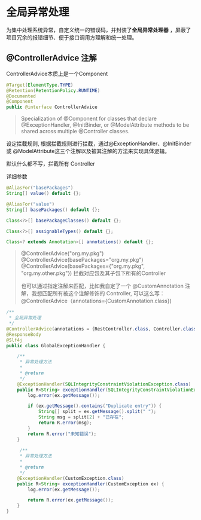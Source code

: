 # 全局异常处理

为集中处理系统异常，自定义统一的错误码，并封装了**全局异常处理器** ，屏蔽了项目冗余的报错细节、便于接口调用方理解和统一处理。

## @ControllerAdvice 注解

ControllerAdvice本质上是一个Component

```java
@Target(ElementType.TYPE)
@Retention(RetentionPolicy.RUNTIME)
@Documented
@Component
public @interface ControllerAdvice
```

>Specialization of @Component for classes that declare @ExceptionHandler, @InitBinder, or @ModelAttribute methods to be shared across multiple @Controller classes.

设定拦截规则, 根据拦截规则进行拦截，通过@ExceptionHandler、@InitBinder 或 @ModelAttribute这三个注解以及被其注解的方法来实现具体逻辑。

默认什么都不写，拦截所有 Controller

详细参数

```java
@AliasFor("basePackages")
String[] value() default {};

@AliasFor("value")
String[] basePackages() default {};

Class<?>[] basePackageClasses() default {};

Class<?>[] assignableTypes() default {};

Class<? extends Annotation>[] annotations() default {};
```

> @ControllerAdvice("org.my.pkg")
> @ControllerAdvice(basePackages="org.my.pkg")
> @ControllerAdvice(basePackages={"org.my.pkg", "org.my.other.pkg"})
> 拦截对应包及其子包下所有的Controller
>
> 也可以通过指定注解来匹配，比如我自定了一个 @CustomAnnotation 注解，我想匹配所有被这个注解修饰的 Controller, 可以这么写：@ControllerAdvice（annotations={CustomAnnotation.class})

```java
/**
 * 全局异常处理
 */
@ControllerAdvice(annotations = {RestController.class, Controller.class})
@ResponseBody
@Slf4j
public class GlobalExceptionHandler {

    /**
     * 异常处理方法
     *
     * @return
     */
    @ExceptionHandler(SQLIntegrityConstraintViolationException.class)
    public R<String> exceptionHandler(SQLIntegrityConstraintViolationException ex) {
        log.error(ex.getMessage());

        if (ex.getMessage().contains("Duplicate entry")) {
            String[] split = ex.getMessage().split(" ");
            String msg = split[2] + "已存在";
            return R.error(msg);
        }
        return R.error("未知错误");
    }
    
     /**
     * 异常处理方法
     *
     * @return
     */
    @ExceptionHandler(CustomException.class)
    public R<String> exceptionHandler(CustomException ex) {
        log.error(ex.getMessage());

        return R.error(ex.getMessage());
    }
}
```



